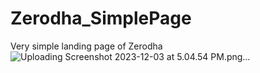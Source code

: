 # Zerodha_SimplePage
Very simple landing page of Zerodha
![Uploading Screenshot 2023-12-03 at 5.04.54 PM.png…]()

